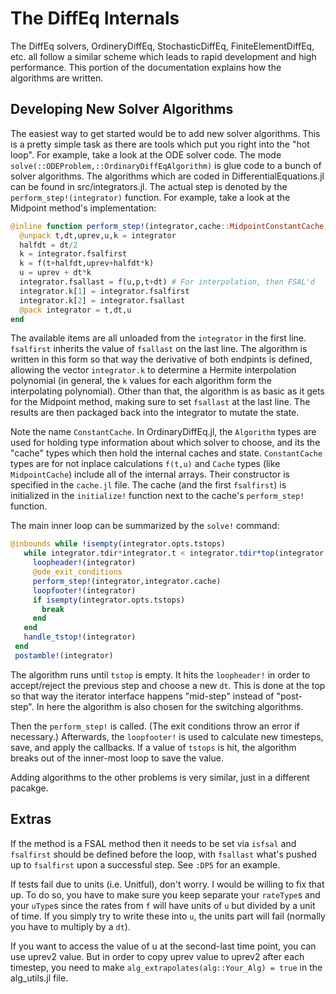 # The DiffEq Internals

The DiffEq solvers, OrdineryDiffEq, StochasticDiffEq, FiniteElementDiffEq, etc.
all follow a similar scheme which leads to rapid development and high performance.
This portion of the documentation explains how the algorithms are written.

## Developing New Solver Algorithms

The easiest way to get started would be to add new solver algorithms. This is a
pretty simple task as there are tools which put you right into the "hot loop".
For example, take a look at the ODE solver code. The mode `solve(::ODEProblem,::OrdinaryDiffEqAlgorithm)`
is glue code to a bunch of solver algorithms. The algorithms which are coded
in DifferentialEquations.jl can be found in src/integrators.jl. The actual step
is denoted by the `perform_step!(integrator)` function. For example,
take a look at the Midpoint method's implementation:

```julia
@inline function perform_step!(integrator,cache::MidpointConstantCache,f=integrator.f)
  @unpack t,dt,uprev,u,k = integrator
  halfdt = dt/2
  k = integrator.fsalfirst
  k = f(t+halfdt,uprev+halfdt*k)
  u = uprev + dt*k
  integrator.fsallast = f(u,p,t+dt) # For interpolation, then FSAL'd
  integrator.k[1] = integrator.fsalfirst
  integrator.k[2] = integrator.fsallast
  @pack integrator = t,dt,u
end
```

The available items are all unloaded from the `integrator` in the first line.
`fsalfirst` inherits the value of `fsallast` on the last line. The algorithm is
written in this form so that way the derivative of both endpints is defined, allowing
the vector `integrator.k` to determine a  Hermite interpolation polynomial (in general,
the `k` values for each algorithm form the interpolating polynomial). Other than that,
the algorithm is as basic as it gets for the Midpoint method, making sure to set
`fsallast` at the last line. The results are then packaged back into the integrator
to mutate the state.

Note the name `ConstantCache`. In OrdinaryDiffEq.jl, the `Algorithm` types are used
for holding type information about which solver to choose, and its the "cache" types
which then hold the internal caches and state. `ConstantCache` types are for
not inplace calculations `f(t,u)` and `Cache` types (like `MidpointCache`) include
all of the internal arrays. Their constructor is specified in the `cache.jl` file.
The cache (and the first `fsalfirst`) is initialized in the `initialize!` function
next to the cache's `perform_step!` function.

The main inner loop can be summarized by the `solve!` command:

```julia
@inbounds while !isempty(integrator.opts.tstops)
   while integrator.tdir*integrator.t < integrator.tdir*top(integrator.opts.tstops)
     loopheader!(integrator)
     @ode_exit_conditions
     perform_step!(integrator,integrator.cache)
     loopfooter!(integrator)
     if isempty(integrator.opts.tstops)
       break
     end
   end
   handle_tstop!(integrator)
 end
 postamble!(integrator)
```

The algorithm runs until `tstop` is empty. It hits the `loopheader!` in order to
accept/reject the previous step and choose a new `dt`. This is done at the top
so that way the iterator interface happens "mid-step" instead of "post-step".
In here the algorithm is also chosen for the switching algorithms.

Then the `perform_step!` is called. (The exit conditions throw an error if necessary.)
Afterwards, the `loopfooter!` is used to calculate new timesteps, save, and apply the
callbacks. If a value of `tstops` is hit, the algorithm breaks out of the inner-most
loop to save the value.

Adding algorithms to the other problems is very similar, just in a different pacakge.

## Extras

If the method is a FSAL method then it needs to be set via `isfsal` and `fsalfirst`
should be defined before the loop, with `fsallast` what's pushed up to `fsalfirst`
upon a successful step. See `:DP5` for an example.

If tests fail due to units (i.e. Unitful), don't worry. I would be willing to fix
that up. To do so, you have to make sure you keep separate your `rateType`s and
your `uType`s since the rates from `f` will have units of `u` but divided by
a unit of time. If you simply try to write these into `u`, the units part will
fail (normally you have to multiply by a ``dt``).

If you want to access the value of u at the second-last time point, you can use uprev2 value. But in order to copy uprev value to uprev2 after each timestep, you need to make `alg_extrapolates(alg::Your_Alg) = true` in the alg_utils.jl file.
